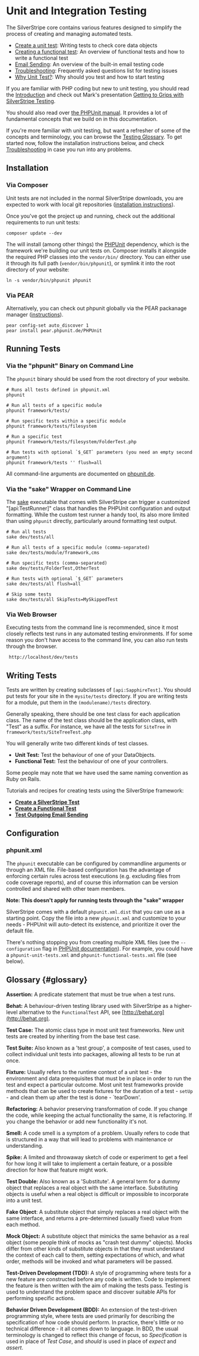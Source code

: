 # Unit and Integration Testing

The SilverStripe core contains various features designed to simplify the process of creating and managing automated tests.

* [Create a unit test](create-silverstripe-test): Writing tests to check core data objects
* [Creating a functional test](create-functional-test): An overview of functional tests and how to write a functional test
* [Email Sending](email-sending): An overview of the built-in email testing code
* [Troubleshooting](testing-guide-troubleshooting): Frequently asked questions list for testing issues
* [Why Unit Test?](why-test): Why should you test and how to start testing

If you are familiar with PHP coding but new to unit testing, you should read the [Introduction](/topics/testing) and
check out Mark's presentation [Getting to Grips with SilverStripe Testing](http://www.slideshare.net/maetl/getting-to-grips-with-silverstripe-testing).

You should also read over [the PHPUnit manual](http://www.phpunit.de/manual/current/en/). It provides a lot of
fundamental concepts that we build on in this documentation.

If you're more familiar with unit testing, but want a refresher of some of the concepts and terminology, you can browse
the [Testing Glossary](#glossary).
To get started now, follow the installation instructions below, and check
[Troubleshooting](/topics/testing/testing-guide-troubleshooting) in case you run into any problems.

## Installation

### Via Composer

Unit tests are not included in the normal SilverStripe downloads,
you are expected to work with local git repositories 
([installation instructions](/installation/composer)).

Once you've got the project up and running,
check out the additional requirements to run unit tests:

	composer update --dev

The will install (among other things) the [PHPUnit](http://www.phpunit.de/) dependency,
which is the framework we're building our unit tests on.
Composer installs it alongside the required PHP classes into the `vendor/bin/` directory.
You can either use it through its full path (`vendor/bin/phpunit`), or symlink it
into the root directory of your website:

	ln -s vendor/bin/phpunit phpunit

### Via PEAR

Alternatively, you can check out phpunit globally via the PEAR packanage manager
([instructions](https://github.com/sebastianbergmann/phpunit/)).

	pear config-set auto_discover 1
	pear install pear.phpunit.de/PHPUnit

## Running Tests

### Via the "phpunit" Binary on Command Line

The `phpunit` binary should be used from the root directory of your website.

	# Runs all tests defined in phpunit.xml
	phpunit
	
	# Run all tests of a specific module
 	phpunit framework/tests/
	
 	# Run specific tests within a specific module
 	phpunit framework/tests/filesystem
	
 	# Run a specific test
	phpunit framework/tests/filesystem/FolderTest.php
	
	# Run tests with optional `$_GET` parameters (you need an empty second argument)
 	phpunit framework/tests '' flush=all

All command-line arguments are documented on 
[phpunit.de](http://www.phpunit.de/manual/current/en/textui.html).

### Via the "sake" Wrapper on Command Line

The [sake](/topics/commandline) executable that comes with SilverStripe can trigger a customized
"[api:TestRunner]" class that handles the PHPUnit configuration and output formatting.
While the custom test runner a handy tool, its also more limited than using `phpunit` directly,
particularly around formatting test output.

	# Run all tests
	sake dev/tests/all
	
	# Run all tests of a specific module (comma-separated)
	sake dev/tests/module/framework,cms
	
	# Run specific tests (comma-separated)
	sake dev/tests/FolderTest,OtherTest
	
	# Run tests with optional `$_GET` parameters
	sake dev/tests/all flush=all
	
	# Skip some tests
	sake dev/tests/all SkipTests=MySkippedTest

### Via Web Browser

Executing tests from the command line is recommended, since it most closely reflects
test runs in any automated testing environments. If for some reason you don't have
access to the command line, you can also run tests through the browser.

	 http://localhost/dev/tests

## Writing Tests

Tests are written by creating subclasses of `[api:SapphireTest]`.  You should put tests for your site in the
`mysite/tests` directory.  If you are writing tests for a module, put them in the `(modulename)/tests` directory.

Generally speaking, there should be one test class for each application class.  The name of the test class should be the
application class, with "Test" as a suffix.  For instance, we have all the tests for `SiteTree` in
`framework/tests/SiteTreeTest.php`

You will generally write two different kinds of test classes.

*  **Unit Test:** Test the behaviour of one of your DataObjects.
*  **Functional Test:** Test the behaviour of one of your controllers.

Some people may note that we have used the same naming convention as Ruby on Rails.

Tutorials and recipes for creating tests using the SilverStripe framework:

*  **[Create a SilverStripe Test](/topics/testing/create-silverstripe-test)**
*  **[Create a Functional Test](/topics/testing/create-functional-test)**
*  **[Test Outgoing Email Sending](/topics/testing/email-sending)**

## Configuration

### phpunit.xml

The `phpunit` executable can be configured by commandline arguments or through an XML file.
File-based configuration has the advantage of enforcing certain rules across
test executions (e.g. excluding files from code coverage reports), and of course this
information can be version controlled and shared with other team members.

**Note: This doesn't apply for running tests through the "sake" wrapper**

SilverStripe comes with a default `phpunit.xml.dist` that you can use as a starting point.
Copy the file into a new `phpunit.xml` and customize to your needs - PHPUnit will auto-detect
its existence, and prioritize it over the default file.

There's nothing stopping you from creating multiple XML files (see the `--configuration` flag in [PHPUnit documentation](http://www.phpunit.de/manual/current/en/textui.html)).
For example, you could have a `phpunit-unit-tests.xml` and `phpunit-functional-tests.xml` file (see below).

## Glossary {#glossary}

**Assertion:** A predicate statement that must be true when a test runs.

**Behat:** A behaviour-driven testing library used with SilverStripe as a higher-level
alternative to the `FunctionalTest` API, see [http://behat.org](http://behat.org).

**Test Case:** The atomic class type in most unit test frameworks. New unit tests are created by inheriting from the
base test case.

**Test Suite:** Also known as a 'test group', a composite of test cases, used to collect individual unit tests into
packages, allowing all tests to be run at once.

**Fixture:** Usually refers to the runtime context of a unit test - the environment and data prerequisites that must be
in place in order to run the test and expect a particular outcome. Most unit test frameworks provide methods that can be
used to create fixtures for the duration of a test - `setUp` - and clean them up after the test is done - `tearDown'.

**Refactoring:** A behavior preserving transformation of code. If you change the code, while keeping the actual
functionality the same, it is refactoring. If you change the behavior or add new functionality it's not.

**Smell:** A code smell is a symptom of a problem. Usually refers to code that is structured in a way that will lead to
problems with maintenance or understanding.

**Spike:** A limited and throwaway sketch of code or experiment to get a feel for how long it will take to implement a
certain feature, or a possible direction for how that feature might work.

**Test Double:** Also known as a 'Substitute'. A general term for a dummy object that replaces a real object with the
same interface. Substituting objects is useful when a real object is difficult or impossible to incorporate into a unit
test.

**Fake Object**: A substitute object that simply replaces a real object with the same interface, and returns a
pre-determined (usually fixed) value from each method.

**Mock Object:** A substitute object that mimicks the same behavior as a real object (some people think of mocks as
"crash test dummy" objects). Mocks differ from other kinds of substitute objects in that they must understand the
context of each call to them, setting expectations of which, and what order, methods will be invoked and what parameters
will be passed.

**Test-Driven Development (TDD):** A style of programming where tests for a new feature are constructed before any code
is written. Code to implement the feature is then written with the aim of making the tests pass. Testing is used to
understand the problem space and discover suitable APIs for performing specific actions.

**Behavior Driven Development (BDD):** An extension of the test-driven programming style, where tests are used primarily
for describing the specification of how code should perform. In practice, there's little or no technical difference - it
all comes down to language. In BDD, the usual terminology is changed to reflect this change of focus, so *Specification*
is used in place of *Test Case*, and *should* is used in place of *expect* and *assert*.
